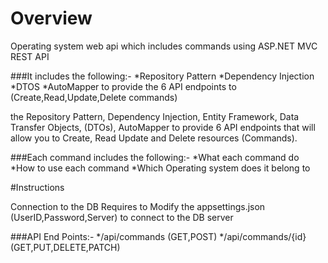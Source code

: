 # Overview

Operating system web api which includes commands using ASP.NET MVC REST API

###It includes the following:-
*Repository Pattern
*Dependency Injection
*DTOS
*AutoMapper to provide the 6 API endpoints to (Create,Read,Update,Delete commands)

 the Repository Pattern, Dependency Injection, Entity Framework, Data Transfer Objects, (DTOs), AutoMapper to provide 6 API endpoints that will allow you to Create, Read Update and Delete resources (Commands).

###Each command includes the following:-
*What each command do
*How to use each command
*Which Operating system does it belong to



#Instructions

Connection to the DB Requires to Modify the appsettings.json (UserID,Password,Server) to connect to the DB server

###API End Points:-
*/api/commands (GET,POST)
*/api/commands/{id} (GET,PUT,DELETE,PATCH)
